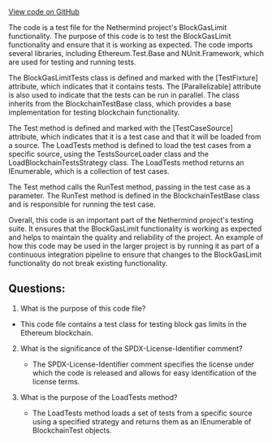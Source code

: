 [View code on GitHub](https://github.com/NethermindEth/nethermind/src/Nethermind/Ethereum.Blockchain.Block.Test/BlockGasLimitTests.cs)

The code is a test file for the Nethermind project's BlockGasLimit functionality. The purpose of this code is to test the BlockGasLimit functionality and ensure that it is working as expected. The code imports several libraries, including Ethereum.Test.Base and NUnit.Framework, which are used for testing and running tests.

The BlockGasLimitTests class is defined and marked with the [TestFixture] attribute, which indicates that it contains tests. The [Parallelizable] attribute is also used to indicate that the tests can be run in parallel. The class inherits from the BlockchainTestBase class, which provides a base implementation for testing blockchain functionality.

The Test method is defined and marked with the [TestCaseSource] attribute, which indicates that it is a test case and that it will be loaded from a source. The LoadTests method is defined to load the test cases from a specific source, using the TestsSourceLoader class and the LoadBlockchainTestsStrategy class. The LoadTests method returns an IEnumerable<BlockchainTest>, which is a collection of test cases.

The Test method calls the RunTest method, passing in the test case as a parameter. The RunTest method is defined in the BlockchainTestBase class and is responsible for running the test case.

Overall, this code is an important part of the Nethermind project's testing suite. It ensures that the BlockGasLimit functionality is working as expected and helps to maintain the quality and reliability of the project. An example of how this code may be used in the larger project is by running it as part of a continuous integration pipeline to ensure that changes to the BlockGasLimit functionality do not break existing functionality.
## Questions: 
 1. What is the purpose of this code file?
   - This code file contains a test class for testing block gas limits in the Ethereum blockchain.

2. What is the significance of the SPDX-License-Identifier comment?
   - The SPDX-License-Identifier comment specifies the license under which the code is released and allows for easy identification of the license terms.

3. What is the purpose of the LoadTests method?
   - The LoadTests method loads a set of tests from a specific source using a specified strategy and returns them as an IEnumerable of BlockchainTest objects.
